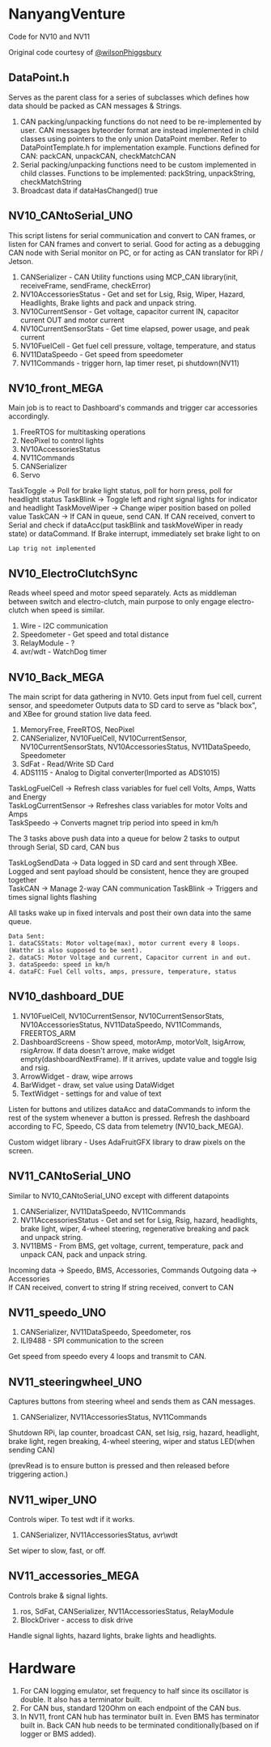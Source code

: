 # NanyangVenture

Code for NV10 and NV11

Original code courtesy of [@wilsonPhiggsbury](https://github.com/wilsonPhiggsbury)

## DataPoint.h

Serves as the parent class for a series of subclasses which defines how data should be packed as CAN messages & Strings.

1. CAN packing/unpacking functions do not need to be re-implemented by user. CAN messages byteorder format are instead implemented in child classes using pointers to the only union DataPoint member. Refer to DataPointTemplate.h for implementation example.
   Functions defined for CAN: packCAN, unpackCAN, checkMatchCAN
2. Serial packing/unpacking functions need to be custom implemented in child classes.
   Functions to be implemented: packString, unpackString, checkMatchString
3. Broadcast data if dataHasChanged() true

## NV10_CANtoSerial_UNO

This script listens for serial communication and convert to CAN frames, or listen for CAN frames and convert to serial.
Good for acting as a debugging CAN node with Serial monitor on PC, or for acting as CAN translator for RPi / Jetson.

1. CANSerializer - CAN Utility functions using MCP_CAN library(init, receiveFrame, sendFrame, checkError)
2. NV10AccessoriesStatus - Get and set for Lsig, Rsig, Wiper, Hazard, Headlights, Brake lights and pack and unpack string.
3. NV10CurrentSensor - Get voltage, capacitor current IN, capacitor current OUT and motor current
4. NV10CurrentSensorStats - Get time elapsed, power usage, and peak current
5. NV10FuelCell - Get fuel cell pressure, voltage, temperature, and status
6. NV11DataSpeedo - Get speed from speedometer
7. NV11Commands - trigger horn, lap timer reset, pi shutdown(NV11)

## NV10_front_MEGA

Main job is to react to Dashboard's commands and trigger car accessories accordingly.

1. FreeRTOS for multitasking operations
2. NeoPixel to control lights
3. NV10AccessoriesStatus
4. NV11Commands
5. CANSerializer
6. Servo

TaskToggle -> Poll for brake light status, poll for horn press, poll for headlight status
TaskBlink -> Toggle left and right signal lights for indicator and headlight
TaskMoveWiper -> Change wiper position based on polled value
TaskCAN -> If CAN in queue, send CAN. If CAN received, convert to Serial and check if dataAcc(put taskBlink and taskMoveWiper in ready state) or dataCommand.
If Brake interrupt, immediately set brake light to on

`Lap trig not implemented`

## NV10_ElectroClutchSync

Reads wheel speed and motor speed separately. Acts as middleman between switch and electro-clutch, main purpose to only engage electro-clutch when speed is similar.

1. Wire - I2C communication
2. Speedometer - Get speed and total distance
3. RelayModule - ?
4. avr/wdt - WatchDog timer

## NV10_Back_MEGA

The main script for data gathering in NV10.
Gets input from fuel cell, current sensor, and speedometer
Outputs data to SD card to serve as "black box", and XBee for ground station live data feed.

1. MemoryFree, FreeRTOS, NeoPixel
2. CANSerializer, NV10FuelCell, NV10CurrentSensor, NV10CurrentSensorStats, NV10AccessoriesStatus, NV11DataSpeedo, Speedometer
3. SdFat - Read/Write SD Card
4. ADS1115 - Analog to Digital converter(Imported as ADS1015)

TaskLogFuelCell -> Refresh class variables for fuel cell Volts, Amps, Watts and Energy  
TaskLogCurrentSensor -> Refreshes class variables for motor Volts and Amps  
TaskSpeedo -> Converts magnet trip period into speed in km/h

The 3 tasks above push data into a queue for below 2 tasks to output through Serial, SD card, CAN bus

TaskLogSendData -> Data logged in SD card and sent through XBee. Logged and sent payload should be consistent, hence they are grouped together  
TaskCAN -> Manage 2-way CAN communication
TaskBlink -> Triggers and times signal lights flashing

All tasks wake up in fixed intervals and post their own data into the same queue.

```
Data Sent:
1. dataCSStats: Motor voltage(max), motor current every 8 loops.(Watthr is also supposed to be sent).
2. dataCS: Motor Voltage and current, Capacitor current in and out.
3. dataSpeedo: speed in km/h
4. dataFC: Fuel Cell volts, amps, pressure, temperature, status
```

## NV10_dashboard_DUE

1. NV10FuelCell, NV10CurrentSensor, NV10CurrentSensorStats, NV10AccessoriesStatus, NV11DataSpeedo, NV11Commands, FREERTOS_ARM
2. DashboardScreens - Show speed, motorAmp, motorVolt, lsigArrow, rsigArrow. If data doesn't arrove, make widget empty(dashboardNextFrame). If it arrives, update value and toggle lsig and rsig.
3. ArrowWidget - draw, wipe arrows
4. BarWidget - draw, set value using DataWidget
5. TextWidget - settings for and value of text

Listen for buttons and utilizes dataAcc and dataCommands to inform the rest of the system whenever a button is pressed. Refresh the dashboard according to FC, Speedo, CS data from telemetry (NV10_back_MEGA).

Custom widget library - Uses AdaFruitGFX library to draw pixels on the screen.

## NV11_CANtoSerial_UNO

Similar to NV10_CANtoSerial_UNO except with different datapoints

1. CANSerializer, NV11DataSpeedo, NV11Commands
2. NV11AccessoriesStatus - Get and set for Lsig, Rsig, hazard, headlights, brake light, wiper, 4-wheel steering, regenerative breaking and pack and unpack string.
3. NV11BMS - From BMS, get voltage, current, temperature, pack and unpack CAN, pack and unpack string.

Incoming data -> Speedo, BMS, Accessories, Commands
Outgoing data -> Accessories  
If CAN received, convert to string
If string received, convert to CAN

## NV11_speedo_UNO

1. CANSerializer, NV11DataSpeedo, Speedometer, ros
2. ILI9488 - SPI communication to the screen

Get speed from speedo every 4 loops and transmit to CAN.

## NV11_steeringwheel_UNO

Captures buttons from steering wheel and sends them as CAN messages.

1. CANSerializer, NV11AccessoriesStatus, NV11Commands

Shutdown RPi, lap counter, broadcast CAN, set lsig, rsig, hazard, headlight, brake light, regen breaking, 4-wheel steering, wiper and status LED(when sending CAN)

(prevRead is to ensure button is pressed and then released before triggering action.)

## NV11_wiper_UNO

Controls wiper. To test wdt if it works.

1. CANSerializer, NV11AccessoriesStatus, avr\wdt

Set wiper to slow, fast, or off.

## NV11_accessories_MEGA

Controls brake & signal lights.

1. ros, SdFat, CANSerializer, NV11AccessoriesStatus, RelayModule
2. BlockDriver - access to disk drive

Handle signal lights, hazard lights, brake lights and headlights.

# Hardware

1. For CAN logging emulator, set frequency to half since its oscillator is double. It also has a terminator built.
2. For CAN bus, standard 120Ohm on each endpoint of the CAN bus.
3. In NV11, front CAN hub has terminator built in. Even BMS has terminator built in. Back CAN hub needs to be terminated conditionally(based on if logger or BMS added).
